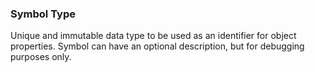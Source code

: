 ### Symbol Type

Unique and immutable data type to be used as an identifier for object properties. Symbol can have an optional description, but for debugging purposes only.
